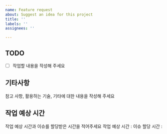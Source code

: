 ```yaml
---
name: Feature request
about: Suggest an idea for this project
title: ''
labels: ''
assignees: ''

---
```


## TODO
- [ ] 작업할 내용을 작성해 주세요

## 기타사항
참고 사항, 활용하는 기술, 기타에 대한 내용을 작성해 주세요

## 작업 예상 시간
작업 예상 시간과 이슈를 할당받은 시간을 적어주세요
작업 예상 시간 :
이슈 할당 시간 : 
